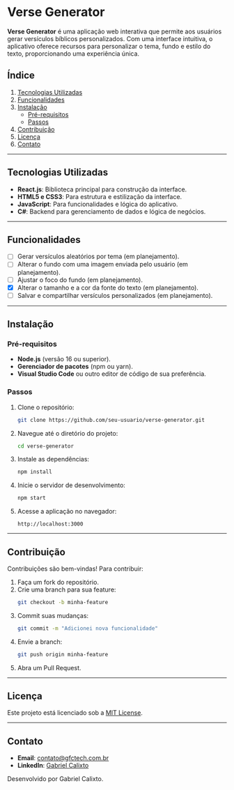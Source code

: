 # Verse Generator

**Verse Generator** é uma aplicação web interativa que permite aos usuários gerar versículos bíblicos personalizados. Com uma interface intuitiva, o aplicativo oferece recursos para personalizar o tema, fundo e estilo do texto, proporcionando uma experiência única.

## Índice

1. [Tecnologias Utilizadas](#tecnologias-utilizadas)  
2. [Funcionalidades](#funcionalidades)  
3. [Instalação](#instalação)  
   - [Pré-requisitos](#pré-requisitos)  
   - [Passos](#passos)  
4. [Contribuição](#contribuição)  
5. [Licença](#licença)  
6. [Contato](#contato)  

---

## Tecnologias Utilizadas

- **React.js**: Biblioteca principal para construção da interface.  
- **HTML5 e CSS3**: Para estrutura e estilização da interface.  
- **JavaScript**: Para funcionalidades e lógica do aplicativo.  
- **C#**: Backend para gerenciamento de dados e lógica de negócios.  

---

## Funcionalidades

- [ ] Gerar versículos aleatórios por tema (em planejamento).  
- [ ] Alterar o fundo com uma imagem enviada pelo usuário (em planejamento).  
- [ ] Ajustar o foco do fundo (em planejamento).  
- [x] Alterar o tamanho e a cor da fonte do texto (em planejamento).  
- [ ] Salvar e compartilhar versículos personalizados (em planejamento).  

---

## Instalação

### Pré-requisitos

- **Node.js** (versão 16 ou superior).  
- **Gerenciador de pacotes** (npm ou yarn).  
- **Visual Studio Code** ou outro editor de código de sua preferência.  

### Passos

1. Clone o repositório:  
    ```bash
    git clone https://github.com/seu-usuario/verse-generator.git
    ```

2. Navegue até o diretório do projeto:  
    ```bash
    cd verse-generator
    ```

3. Instale as dependências:  
    ```bash
    npm install
    ```

4. Inicie o servidor de desenvolvimento:  
    ```bash
    npm start
    ```

5. Acesse a aplicação no navegador:  
    ```
    http://localhost:3000
    ```

---

## Contribuição

Contribuições são bem-vindas! Para contribuir:  

1. Faça um fork do repositório.  
2. Crie uma branch para sua feature:  
    ```bash
    git checkout -b minha-feature
    ```
3. Commit suas mudanças:  
    ```bash
    git commit -m "Adicionei nova funcionalidade"
    ```
4. Envie a branch:  
    ```bash
    git push origin minha-feature
    ```
5. Abra um Pull Request.  

---

## Licença

Este projeto está licenciado sob a [MIT License](LICENSE).  

---

## Contato

- **Email**: contato@gfctech.com.br  
- **LinkedIn**: [Gabriel Calixto](https://www.linkedin.com/in/gabriel-calixto)  

Desenvolvido por Gabriel Calixto.

